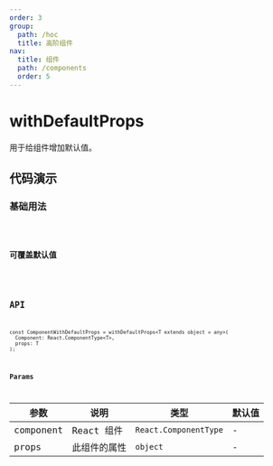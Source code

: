 ```yaml
---
order: 3
group:
  path: /hoc
  title: 高阶组件
nav:
  title: 组件
  path: /components
  order: 5
---
```


# withDefaultProps

用于给组件增加默认值。

## 代码演示

### 基础用法

<code src="./__demos__/withDefaultProps/basic.tsx" />

### 可覆盖默认值

<code src="./__demos__/withDefaultProps/override.tsx" />

## API

```tsx | pure
const ComponentWithDefaultProps = withDefaultProps<T extends object = any>(
  Component: React.ComponentType<T>,
  props: T
);
```

### Params

| 参数      | 说明         | 类型                  | 默认值 |
| --------- | ------------ | --------------------- | ------ |
| component | React 组件   | `React.ComponentType` | -      |
| props     | 此组件的属性 | `object`              | -      |
